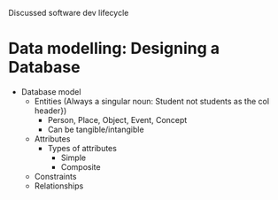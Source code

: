 Discussed software dev lifecycle

# Data modelling: Designing a Database

<!--If you want to interrogate a techie, tie them down and have them sit through 12 weeks of this class. We're playing name, place, thing w databases mann-->
- Database model
	- Entities (Always a singular noun: Student not students as the col header})
		- Person, Place, Object, Event, Concept
		- Can be tangible/intangible
	- Attributes
		- Types of attributes
			- Simple
			-  Composite 
	- Constraints
	- Relationships
